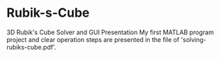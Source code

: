 # Rubik-s-Cube
3D Rubik's Cube Solver and GUI Presentation
My first MATLAB program project and clear operation steps are presented in the file of 'solving-rubiks-cube.pdf'.
